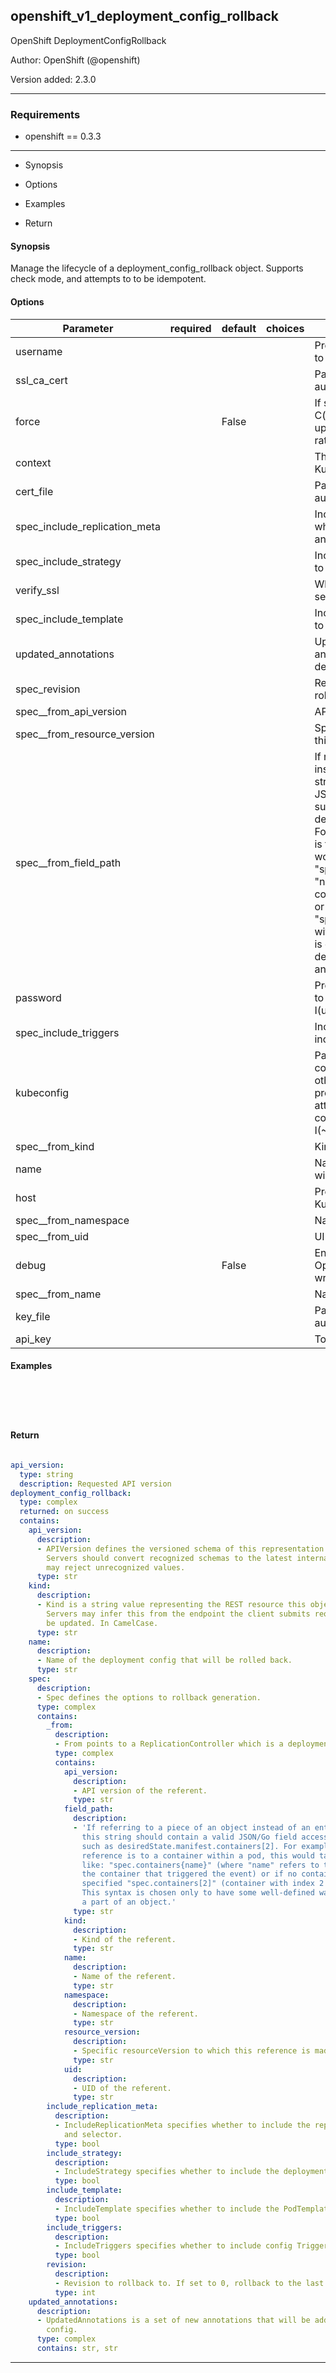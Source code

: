 
## openshift_v1_deployment_config_rollback

OpenShift DeploymentConfigRollback

Author: OpenShift (@openshift)

Version added: 2.3.0





---
### Requirements

* openshift == 0.3.3




---

  * Synopsis
* Options

* Examples

* Return



#### Synopsis
Manage the lifecycle of a deployment_config_rollback object. Supports check mode, and attempts to to be idempotent.


#### Options

| Parameter     | required    | default  | choices    | comments |
| ------------- |-------------| ---------|----------- |--------- |
| username  |   |  | |  Provide a username for connecting to the API.  |
| ssl_ca_cert  |   |  | |  Path to a CA certificate used to authenticate with the API.  |
| force  |   |  False  | |  If set to C(True), and I(state) is C(present), an existing object will updated, and lists will be replaced, rather than merged.  |
| context  |   |  | |  The name of a context found in the Kubernetes config file.  |
| cert_file  |   |  | |  Path to a certificate used to authenticate with the API.  |
| spec_include_replication_meta  |   |  | |  IncludeReplicationMeta specifies whether to include the replica count and selector.  |
| spec_include_strategy  |   |  | |  IncludeStrategy specifies whether to include the deployment Strategy.  |
| verify_ssl  |   |  | |  Whether or not to verify the API server's SSL certificates.  |
| spec_include_template  |   |  | |  IncludeTemplate specifies whether to include the PodTemplateSpec.  |
| updated_annotations  |   |  | |  UpdatedAnnotations is a set of new annotations that will be added in the deployment config.  |
| spec_revision  |   |  | |  Revision to rollback to. If set to 0, rollback to the last revision.  |
| spec__from_api_version  |   |  | |  API version of the referent.  |
| spec__from_resource_version  |   |  | |  Specific resourceVersion to which this reference is made, if any.  |
| spec__from_field_path  |   |  | |  If referring to a piece of an object instead of an entire object, this string should contain a valid JSON/Go field access statement, such as desiredState.manifest.containers[2]. For example, if the object reference is to a container within a pod, this would take on a value like: "spec.containers{name}" (where "name" refers to the name of the container that triggered the event) or if no container name is specified "spec.containers[2]" (container with index 2 in this pod). This syntax is chosen only to have some well-defined way of referencing a part of an object.  |
| password  |   |  | |  Provide a password for connecting to the API. Use in conjunction with I(username).  |
| spec_include_triggers  |   |  | |  IncludeTriggers specifies whether to include config Triggers.  |
| kubeconfig  |   |  | |  Path to an existing Kubernetes config file. If not provided, and no other connection options are provided, the openshift client will attempt to load the default configuration file from I(~/.kube/config.json).  |
| spec__from_kind  |   |  | |  Kind of the referent.  |
| name  |   |  | |  Name of the deployment config that will be rolled back.  |
| host  |   |  | |  Provide a URL for acessing the Kubernetes API.  |
| spec__from_namespace  |   |  | |  Namespace of the referent.  |
| spec__from_uid  |   |  | |  UID of the referent.  |
| debug  |   |  False  | |  Enable debug output from the OpenShift helper. Logging info is written to KubeObjHelper.log  |
| spec__from_name  |   |  | |  Name of the referent.  |
| key_file  |   |  | |  Path to a key file used to authenticate with the API.  |
| api_key  |   |  | |  Token used to connect to the API.  |







#### Examples

```





```




#### Return

```yaml

api_version:
  type: string
  description: Requested API version
deployment_config_rollback:
  type: complex
  returned: on success
  contains:
    api_version:
      description:
      - APIVersion defines the versioned schema of this representation of an object.
        Servers should convert recognized schemas to the latest internal value, and
        may reject unrecognized values.
      type: str
    kind:
      description:
      - Kind is a string value representing the REST resource this object represents.
        Servers may infer this from the endpoint the client submits requests to. Cannot
        be updated. In CamelCase.
      type: str
    name:
      description:
      - Name of the deployment config that will be rolled back.
      type: str
    spec:
      description:
      - Spec defines the options to rollback generation.
      type: complex
      contains:
        _from:
          description:
          - From points to a ReplicationController which is a deployment.
          type: complex
          contains:
            api_version:
              description:
              - API version of the referent.
              type: str
            field_path:
              description:
              - 'If referring to a piece of an object instead of an entire object,
                this string should contain a valid JSON/Go field access statement,
                such as desiredState.manifest.containers[2]. For example, if the object
                reference is to a container within a pod, this would take on a value
                like: "spec.containers{name}" (where "name" refers to the name of
                the container that triggered the event) or if no container name is
                specified "spec.containers[2]" (container with index 2 in this pod).
                This syntax is chosen only to have some well-defined way of referencing
                a part of an object.'
              type: str
            kind:
              description:
              - Kind of the referent.
              type: str
            name:
              description:
              - Name of the referent.
              type: str
            namespace:
              description:
              - Namespace of the referent.
              type: str
            resource_version:
              description:
              - Specific resourceVersion to which this reference is made, if any.
              type: str
            uid:
              description:
              - UID of the referent.
              type: str
        include_replication_meta:
          description:
          - IncludeReplicationMeta specifies whether to include the replica count
            and selector.
          type: bool
        include_strategy:
          description:
          - IncludeStrategy specifies whether to include the deployment Strategy.
          type: bool
        include_template:
          description:
          - IncludeTemplate specifies whether to include the PodTemplateSpec.
          type: bool
        include_triggers:
          description:
          - IncludeTriggers specifies whether to include config Triggers.
          type: bool
        revision:
          description:
          - Revision to rollback to. If set to 0, rollback to the last revision.
          type: int
    updated_annotations:
      description:
      - UpdatedAnnotations is a set of new annotations that will be added in the deployment
        config.
      type: complex
      contains: str, str

```





---
